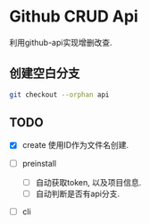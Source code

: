 # Github CRUD Api

利用github-api实现增删改查.

## 创建空白分支

```bash
git checkout --orphan api
```

## TODO

- [x] create 使用ID作为文件名创建.

- [ ] preinstall
  - [ ] 自动获取token, 以及项目信息.
  - [ ] 自动判断是否有api分支.

- [ ] cli
